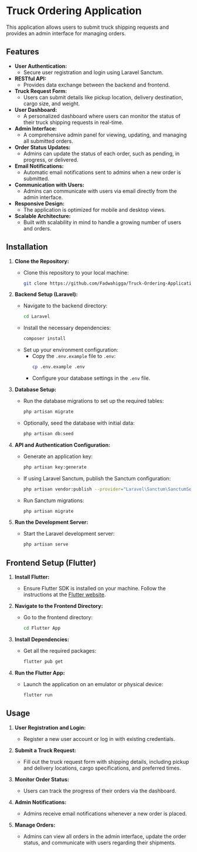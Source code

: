 # Truck Ordering Application

This application allows users to submit truck shipping requests and provides an admin interface for managing orders.

## Features

- **User Authentication:**
  - Secure user registration and login using Laravel Sanctum.
- **RESTful API:**
  - Provides data exchange between the backend and frontend.
- **Truck Request Form:**
  - Users can submit details like pickup location, delivery destination, cargo size, and weight.
- **User Dashboard:**
  - A personalized dashboard where users can monitor the status of their truck shipping requests in real-time.
- **Admin Interface:**
  - A comprehensive admin panel for viewing, updating, and managing all submitted orders.
- **Order Status Updates:**
  - Admins can update the status of each order, such as pending, in progress, or delivered.
- **Email Notifications:**
  - Automatic email notifications sent to admins when a new order is submitted.
- **Communication with Users:**
  - Admins can communicate with users via email directly from the admin interface.
- **Responsive Design:**
  - The application is optimized for mobile and desktop views.
- **Scalable Architecture:**
  - Built with scalability in mind to handle a growing number of users and orders.

## Installation

1. **Clone the Repository:**
   - Clone this repository to your local machine:
     ```bash
     git clone https://github.com/Fadwahigga/Truck-Ordering-Application-.git
     ```
   
2. **Backend Setup (Laravel):**
   - Navigate to the backend directory:
     ```bash
     cd Laravel
     ```
   - Install the necessary dependencies:
     ```bash
     composer install
     ```
   - Set up your environment configuration:
     - Copy the `.env.example` file to `.env`:
       ```bash
       cp .env.example .env
       ```
     - Configure your database settings in the `.env` file.
   
3. **Database Setup:**
   - Run the database migrations to set up the required tables:
     ```bash
     php artisan migrate
     ```
   - Optionally, seed the database with initial data:
     ```bash
     php artisan db:seed
     ```

4. **API and Authentication Configuration:**
   - Generate an application key:
     ```bash
     php artisan key:generate
     ```
   - If using Laravel Sanctum, publish the Sanctum configuration:
     ```bash
     php artisan vendor:publish --provider="Laravel\Sanctum\SanctumServiceProvider"
     ```
   - Run Sanctum migrations:
     ```bash
     php artisan migrate
     ```

5. **Run the Development Server:**
   - Start the Laravel development server:
     ```bash
     php artisan serve
     ```

## Frontend Setup (Flutter)

1. **Install Flutter:**
   - Ensure Flutter SDK is installed on your machine. Follow the instructions at the [Flutter website](https://flutter.dev/docs/get-started/install).

2. **Navigate to the Frontend Directory:**
   - Go to the frontend directory:
     ```bash
     cd Flutter App
     ```

3. **Install Dependencies:**
   - Get all the required packages:
     ```bash
     flutter pub get
     ```

4. **Run the Flutter App:**
   - Launch the application on an emulator or physical device:
     ```bash
     flutter run
     ```

## Usage

1. **User Registration and Login:**
   - Register a new user account or log in with existing credentials.

2. **Submit a Truck Request:**
   - Fill out the truck request form with shipping details, including pickup and delivery locations, cargo specifications, and preferred times.

3. **Monitor Order Status:**
   - Users can track the progress of their orders via the dashboard.

4. **Admin Notifications:**
   - Admins receive email notifications whenever a new order is placed.

5. **Manage Orders:**
   - Admins can view all orders in the admin interface, update the order status, and communicate with users regarding their shipments.